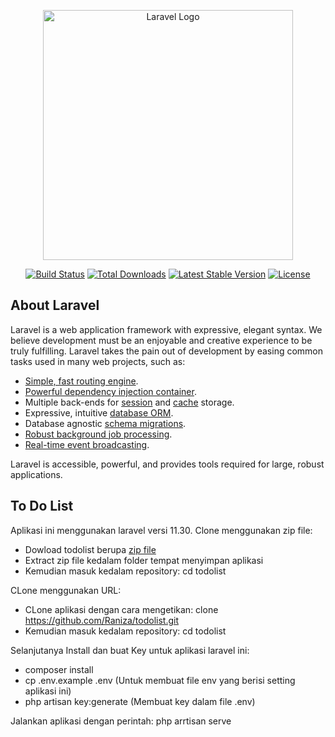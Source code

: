 <p align="center"><a href="https://laravel.com" target="_blank"><img src="https://raw.githubusercontent.com/laravel/art/master/logo-lockup/5%20SVG/2%20CMYK/1%20Full%20Color/laravel-logolockup-cmyk-red.svg" width="400" alt="Laravel Logo"></a></p>

<p align="center">
<a href="https://github.com/laravel/framework/actions"><img src="https://github.com/laravel/framework/workflows/tests/badge.svg" alt="Build Status"></a>
<a href="https://packagist.org/packages/laravel/framework"><img src="https://img.shields.io/packagist/dt/laravel/framework" alt="Total Downloads"></a>
<a href="https://packagist.org/packages/laravel/framework"><img src="https://img.shields.io/packagist/v/laravel/framework" alt="Latest Stable Version"></a>
<a href="https://packagist.org/packages/laravel/framework"><img src="https://img.shields.io/packagist/l/laravel/framework" alt="License"></a>
</p>

## About Laravel

Laravel is a web application framework with expressive, elegant syntax. We believe development must be an enjoyable and creative experience to be truly fulfilling. Laravel takes the pain out of development by easing common tasks used in many web projects, such as:

-   [Simple, fast routing engine](https://laravel.com/docs/routing).
-   [Powerful dependency injection container](https://laravel.com/docs/container).
-   Multiple back-ends for [session](https://laravel.com/docs/session) and [cache](https://laravel.com/docs/cache) storage.
-   Expressive, intuitive [database ORM](https://laravel.com/docs/eloquent).
-   Database agnostic [schema migrations](https://laravel.com/docs/migrations).
-   [Robust background job processing](https://laravel.com/docs/queues).
-   [Real-time event broadcasting](https://laravel.com/docs/broadcasting).

Laravel is accessible, powerful, and provides tools required for large, robust applications.

## To Do List

Aplikasi ini menggunakan laravel versi 11.30. Clone menggunakan zip file:

-   Dowload todolist berupa [zip file](https://github.com/Raniza/todolist/archive/refs/heads/main.zip)
-   Extract zip file kedalam folder tempat menyimpan aplikasi
-   Kemudian masuk kedalam repository: cd todolist

CLone menggunakan URL:

-   CLone aplikasi dengan cara mengetikan: clone https://github.com/Raniza/todolist.git
-   Kemudian masuk kedalam repository: cd todolist

Selanjutanya Install dan buat Key untuk aplikasi laravel ini:

-   composer install
-   cp .env.example .env (Untuk membuat file env yang berisi setting aplikasi ini)
-   php artisan key:generate (Membuat key dalam file .env)

Jalankan aplikasi dengan perintah: php arrtisan serve
